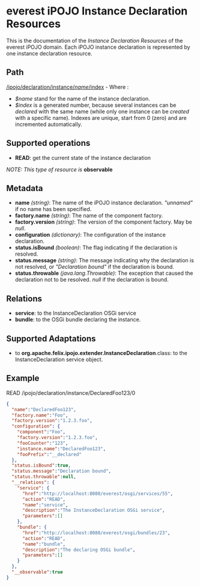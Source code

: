 everest iPOJO Instance Declaration Resources
============================================

This is the documentation of the *Instance Declaration Resources* of the everest iPOJO domain. Each iPOJO instance declaration is represented by one instance declaration resource.

## Path
[/ipojo/declaration/instance/$name/$index](ReferenceCard.md "everest iPOJO Reference Card") - Where :
- *$name* stand for the name of the instance declaration.
- *$index* is a generated number, because several instances can be *declared* with the same name (while only one instance can be *created* with a specific name). Indexes are unique, start from 0 (zero) and are incremented automatically.

## Supported operations
- **READ**: get the current state of the instance declaration

*NOTE: This type of resource is* **observable**

## Metadata
- **name** *(string)*: The name of the iPOJO instance declaration. *"unnamed"* if no name has been specified.
- **factory.name** *(string)*: The name of the component factory.
- **factory.version** *(string)*: The version of the component factory. May be *null*.
- **configuration** *(dictionary)*: The configuration of the instance declaration.
- **status.isBound** *(boolean)*: The flag indicating if the declaration is resolved.
- **status.message** *(string)*: The message indicating why the declaration is not resolved, or *"Declaration bound"* if the declaration is bound.
- **status.throwable** *(java.lang.Throwable)*: The exception that caused the declaration not to be resolved. *null* if the declaration is bound.

## Relations
- **service**: to the InstanceDeclaration OSGi service
- **bundle**: to the OSGi bundle declaring the instance.

## Supported Adaptations
- to **org.apache.felix.ipojo.extender.InstanceDeclaration**.class: to the InstanceDeclaration service object.

## Example

READ /ipojo/declaration/instance/DeclaredFoo123/0
```json
{
  "name":"DeclaredFoo123",
  "factory.name":"Foo",
  "factory.version":"1.2.3.foo",
  "configuration": {
    "component":"Foo",
    "factory.version":"1.2.3.foo",
    "fooCounter":"123",
    "instance.name":"DeclaredFoo123",
    "fooPrefix":"__declared"
  },
  "status.isBound":true,
  "status.message":"Declaration bound",
  "status.throwable":null,
  "__relations": {
    "service": {
      "href":"http://localhost:8080/everest/osgi/services/55",
      "action":"READ",
      "name":"service",
      "description":"The InstanceDeclaration OSGi service",
      "parameters":[]
    },
    "bundle": {
      "href":"http://localhost:8080/everest/osgi/bundles/23",
      "action":"READ",
      "name":"bundle",
      "description":"The declaring OSGi bundle",
      "parameters":[]
    }
  },
  "__observable":true
}
```
